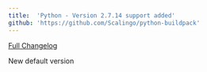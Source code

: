 ```yaml
---
title:	'Python - Version 2.7.14 support added'
github: 'https://github.com/Scalingo/python-buildpack'
---
```


[Full Changelog](https://raw.githubusercontent.com/python/cpython/84471935ed2f62b8c5758fd544c7d37076fe0fa5/Misc/NEWS)

New default version
